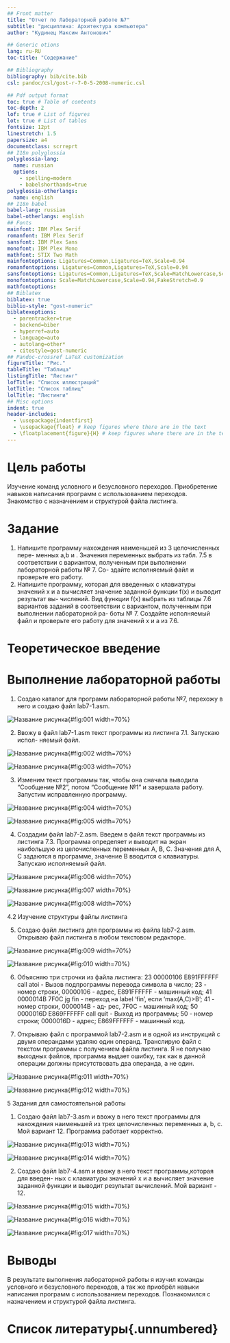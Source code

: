 ```yaml
---
## Front matter
title: "Отчет по Лабораторной работе №7"
subtitle: "дисциплина: Архитектура компьютера"
author: "Кудинец Максим Антонович"

## Generic otions
lang: ru-RU
toc-title: "Содержание"

## Bibliography
bibliography: bib/cite.bib
csl: pandoc/csl/gost-r-7-0-5-2008-numeric.csl

## Pdf output format
toc: true # Table of contents
toc-depth: 2
lof: true # List of figures
lot: true # List of tables
fontsize: 12pt
linestretch: 1.5
papersize: a4
documentclass: scrreprt
## I18n polyglossia
polyglossia-lang:
  name: russian
  options:
	- spelling=modern
	- babelshorthands=true
polyglossia-otherlangs:
  name: english
## I18n babel
babel-lang: russian
babel-otherlangs: english
## Fonts
mainfont: IBM Plex Serif
romanfont: IBM Plex Serif
sansfont: IBM Plex Sans
monofont: IBM Plex Mono
mathfont: STIX Two Math
mainfontoptions: Ligatures=Common,Ligatures=TeX,Scale=0.94
romanfontoptions: Ligatures=Common,Ligatures=TeX,Scale=0.94
sansfontoptions: Ligatures=Common,Ligatures=TeX,Scale=MatchLowercase,Scale=0.94
monofontoptions: Scale=MatchLowercase,Scale=0.94,FakeStretch=0.9
mathfontoptions:
## Biblatex
biblatex: true
biblio-style: "gost-numeric"
biblatexoptions:
  - parentracker=true
  - backend=biber
  - hyperref=auto
  - language=auto
  - autolang=other*
  - citestyle=gost-numeric
## Pandoc-crossref LaTeX customization
figureTitle: "Рис."
tableTitle: "Таблица"
listingTitle: "Листинг"
lofTitle: "Список иллюстраций"
lotTitle: "Список таблиц"
lolTitle: "Листинги"
## Misc options
indent: true
header-includes:
  - \usepackage{indentfirst}
  - \usepackage{float} # keep figures where there are in the text
  - \floatplacement{figure}{H} # keep figures where there are in the text
---
```


# Цель работы

Изучение команд условного и безусловного переходов. Приобретение навыков
написания программ с использованием переходов. Знакомство с назначением и
структурой файла листинга.

# Задание

1. Напишите программу нахождения наименьшей из 3 целочисленных пере-
менных a,b и . Значения переменных выбрать из табл. 7.5 в соответствии с
вариантом, полученным при выполнении лабораторной работы № 7. Со-
здайте исполняемый файл и проверьте его работу.
2. Напишите программу, которая для введенных с клавиатуры значений x
и a вычисляет значение заданной функции f(x) и выводит результат вы-
числений. Вид функции f(x) выбрать из таблицы 7.6 вариантов заданий в
соответствии с вариантом, полученным при выполнении лабораторной ра-
боты № 7. Создайте исполняемый файл и проверьте его работу для значений
x и a из 7.6.

# Теоретическое введение



# Выполнение лабораторной работы

1. Создаю каталог для программ лабораторной работы №7, перехожу в него и
создаю файл lab7-1.asm.

![Название рисунка](image/placeimg_800_600_tech.jpg){#fig:001 width=70%}

2. Ввожу в файл lab7-1.asm текст программы из листинга 7.1. Запускаю испол-
няемый файл.

![Название рисунка](image/placeimg_800_600_tech.jpg){#fig:002 width=70%}

![Название рисунка](image/placeimg_800_600_tech.jpg){#fig:003 width=70%}

3. Изменим текст программы так, чтобы она сначала выводила “Сообщение
№2”, потом “Сообщение №1” и завершала работу. Запустим исправленную
программу.

![Название рисунка](image/placeimg_800_600_tech.jpg){#fig:004 width=70%}

![Название рисунка](image/placeimg_800_600_tech.jpg){#fig:005 width=70%}

4. Создадим файл lab7-2.asm. Введем в файл текст программы из листинга 7.3.
Программа определяет и выводит на экран наибольшую из целочисленных
переменных A, B, C. Значения для A, C задаются в программе, значение B
вводится с клавиатуры. Запускаю исполняемый файл.

![Название рисунка](image/placeimg_800_600_tech.jpg){#fig:006 width=70%}

![Название рисунка](image/placeimg_800_600_tech.jpg){#fig:007 width=70%}

![Название рисунка](image/placeimg_800_600_tech.jpg){#fig:008 width=70%}


4.2 Изучение структуры файлы листинга

5. Создаю файл листинга для программы из файла lab7-2.asm. Открываю файл
листинга в любом текстовом редакторе.

![Название рисунка](image/placeimg_800_600_tech.jpg){#fig:009 width=70%}

![Название рисунка](image/placeimg_800_600_tech.jpg){#fig:010 width=70%}

6. Объясняю три строчки из файла листинга: 23 00000106 E891FFFFFF call
atoi - Вызов подпрограммы перевода символа в число; 23 - номер строки,
00000106 - адрес, E891FFFFFF - машинный код; 41 0000014B 7F0C jg fin -
переход на label ‘fin’, если ‘max(A,C)>B’; 41 - номер строки, 0000014B - ад-
рес, 7F0C - машинный код; 50 0000016D E869FFFFFF call quit - Выход из
программы; 50 - номер строки; 0000016D - адрес; E869FFFFFF - машинный
код.

7. Открываю файл с программой lab7-2.asm и в одной из инструкций с двумя
операндами удаляю один операнд. Транслирую файл с текстом программы
с получением файла листинга. Я не получаю выходных файлов, программа
выдает ошибку, так как в данной операции должны присутствовать два
операнда, а не один.

![Название рисунка](image/placeimg_800_600_tech.jpg){#fig:011 width=70%}

![Название рисунка](image/placeimg_800_600_tech.jpg){#fig:012 width=70%}

5 Задания для самостоятельной работы

1. Создаю файл lab7-3.asm и ввожу в него текст программы для нахождения
наименьшей из трех целочисленных переменных a, b, c. Мой вариант 12.
Программа работает корректно.

![Название рисунка](image/placeimg_800_600_tech.jpg){#fig:013 width=70%}

![Название рисунка](image/placeimg_800_600_tech.jpg){#fig:014 width=70%}

2. Создаю файл lab7-4.asm и ввожу в него текст программы,которая для введен-
ных с клавиатуры значений x и a вычисляет значение заданной функции и
выводит результат вычислений. Мой вариант - 12.

![Название рисунка](image/placeimg_800_600_tech.jpg){#fig:015 width=70%}

![Название рисунка](image/placeimg_800_600_tech.jpg){#fig:016 width=70%}

![Название рисунка](image/placeimg_800_600_tech.jpg){#fig:017 width=70%}

# Выводы

В результате выполнения лабораторной работы я изучил команды условного
и безусловного переходов, а так же приобрёл навыки написания программ с
использованием переходов. Познакомился с назначением и структурой файла
листинга.

# Список литературы{.unnumbered}


